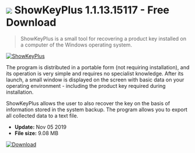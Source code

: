 # ![](https://cdn.softexe.net/static/icon/8/showkeyplus-8167.png) ShowKeyPlus 1.1.13.15117 - Free Download

> ShowKeyPlus is a small tool for recovering a product key installed on a computer of the Windows operating system.

[![ShowKeyPlus](https://gallery.dpcdn.pl/imgc/Tools/77839/g_-_420x350_1.5_-_x20170926172753_0.png)](https://softexe.net/win/system/other/showkeyplus:hpfg.html)

The program is distributed in a portable form (not requiring installation), and its operation is very simple and requires no specialist knowledge. After its launch, a small window is displayed on the screen with basic data on your operating environment - including the product key required during installation. 
 
 ShowKeyPlus allows the user to also recover the key on the basis of information stored in the system backup. The program allows you to export all collected data to a text file.


- **Update:** Nov 05 2019
- **File size:** 9.08 MB

[![Download](https://cdn.softexe.net/static/img/download.png)](https://softexe.net/win/system/other/showkeyplus:hpfg.html)

